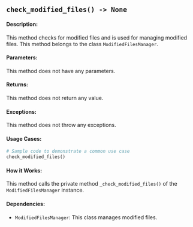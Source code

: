 ## `check_modified_files() -> None`

#### Description:
This method checks for modified files and is used for managing modified files. This method belongs to the class `ModifiedFilesManager`.

#### Parameters:
This method does not have any parameters.

#### Returns:
This method does not return any value.

#### Exceptions:
This method does not throw any exceptions.

#### Usage Cases:

```python
# Sample code to demonstrate a common use case
check_modified_files()
```

#### How it Works:
This method calls the private method `_check_modified_files()` of the `ModifiedFilesManager` instance.

#### Dependencies:
- `ModifiedFilesManager`: This class manages modified files.